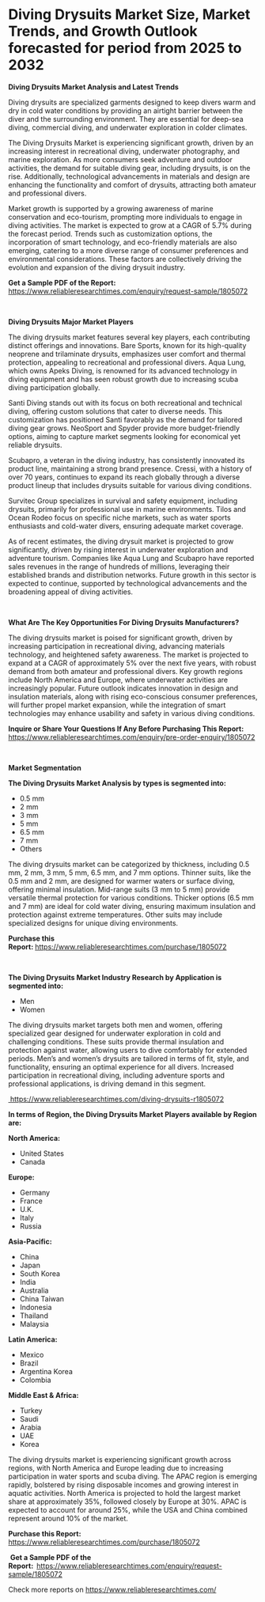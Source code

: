 <p><h1>Diving Drysuits Market Size, Market Trends, and Growth Outlook forecasted for period from 2025 to 2032</h1></p><p><strong>Diving Drysuits Market Analysis and Latest Trends</strong></p>
<p><p>Diving drysuits are specialized garments designed to keep divers warm and dry in cold water conditions by providing an airtight barrier between the diver and the surrounding environment. They are essential for deep-sea diving, commercial diving, and underwater exploration in colder climates. </p><p>The Diving Drysuits Market is experiencing significant growth, driven by an increasing interest in recreational diving, underwater photography, and marine exploration. As more consumers seek adventure and outdoor activities, the demand for suitable diving gear, including drysuits, is on the rise. Additionally, technological advancements in materials and design are enhancing the functionality and comfort of drysuits, attracting both amateur and professional divers.</p><p>Market growth is supported by a growing awareness of marine conservation and eco-tourism, prompting more individuals to engage in diving activities. The market is expected to grow at a CAGR of 5.7% during the forecast period. Trends such as customization options, the incorporation of smart technology, and eco-friendly materials are also emerging, catering to a more diverse range of consumer preferences and environmental considerations. These factors are collectively driving the evolution and expansion of the diving drysuit industry.</p></p>
<p><strong>Get a Sample PDF of the Report:&nbsp;</strong> <a href="https://www.reliableresearchtimes.com/enquiry/request-sample/1805072?utm_campaign=2035&utm_medium=2&utm_source=Github&utm_content=ia&utm_term=07022025&utm_id=diving-drysuits">https://www.reliableresearchtimes.com/enquiry/request-sample/1805072</a></p>
<p>&nbsp;</p>
<p><strong>Diving Drysuits Major Market Players</strong></p>
<p><p>The diving drysuits market features several key players, each contributing distinct offerings and innovations. Bare Sports, known for its high-quality neoprene and trilaminate drysuits, emphasizes user comfort and thermal protection, appealing to recreational and professional divers. Aqua Lung, which owns Apeks Diving, is renowned for its advanced technology in diving equipment and has seen robust growth due to increasing scuba diving participation globally.</p><p>Santi Diving stands out with its focus on both recreational and technical diving, offering custom solutions that cater to diverse needs. This customization has positioned Santi favorably as the demand for tailored diving gear grows. NeoSport and Spyder provide more budget-friendly options, aiming to capture market segments looking for economical yet reliable drysuits.</p><p>Scubapro, a veteran in the diving industry, has consistently innovated its product line, maintaining a strong brand presence. Cressi, with a history of over 70 years, continues to expand its reach globally through a diverse product lineup that includes drysuits suitable for various diving conditions.</p><p>Survitec Group specializes in survival and safety equipment, including drysuits, primarily for professional use in marine environments. Tilos and Ocean Rodeo focus on specific niche markets, such as water sports enthusiasts and cold-water divers, ensuring adequate market coverage.</p><p>As of recent estimates, the diving drysuit market is projected to grow significantly, driven by rising interest in underwater exploration and adventure tourism. Companies like Aqua Lung and Scubapro have reported sales revenues in the range of hundreds of millions, leveraging their established brands and distribution networks. Future growth in this sector is expected to continue, supported by technological advancements and the broadening appeal of diving activities.</p></p>
<p>&nbsp;</p>
<p><strong>What Are The Key Opportunities For Diving Drysuits Manufacturers?</strong></p>
<p><p>The diving drysuits market is poised for significant growth, driven by increasing participation in recreational diving, advancing materials technology, and heightened safety awareness. The market is projected to expand at a CAGR of approximately 5% over the next five years, with robust demand from both amateur and professional divers. Key growth regions include North America and Europe, where underwater activities are increasingly popular. Future outlook indicates innovation in design and insulation materials, along with rising eco-conscious consumer preferences, will further propel market expansion, while the integration of smart technologies may enhance usability and safety in various diving conditions.</p></p>
<p><strong>Inquire or Share Your Questions If Any Before Purchasing This Report:</strong> <a href="https://www.reliableresearchtimes.com/enquiry/pre-order-enquiry/1805072?utm_campaign=2035&utm_medium=2&utm_source=Github&utm_content=ia&utm_term=07022025&utm_id=diving-drysuits">https://www.reliableresearchtimes.com/enquiry/pre-order-enquiry/1805072</a></p>
<p>&nbsp;</p>
<p><strong>Market Segmentation</strong></p>
<p><strong>The Diving Drysuits Market Analysis by types is segmented into:</strong></p>
<p><ul><li>0.5 mm</li><li>2 mm</li><li>3 mm</li><li>5 mm</li><li>6.5 mm</li><li>7 mm</li><li>Others</li></ul></p>
<p><p>The diving drysuits market can be categorized by thickness, including 0.5 mm, 2 mm, 3 mm, 5 mm, 6.5 mm, and 7 mm options. Thinner suits, like the 0.5 mm and 2 mm, are designed for warmer waters or surface diving, offering minimal insulation. Mid-range suits (3 mm to 5 mm) provide versatile thermal protection for various conditions. Thicker options (6.5 mm and 7 mm) are ideal for cold water diving, ensuring maximum insulation and protection against extreme temperatures. Other suits may include specialized designs for unique diving environments.</p></p>
<p><strong>Purchase this Report:&nbsp;</strong><a href="https://www.reliableresearchtimes.com/purchase/1805072?utm_campaign=2035&utm_medium=2&utm_source=Github&utm_content=ia&utm_term=07022025&utm_id=diving-drysuits">https://www.reliableresearchtimes.com/purchase/1805072</a></p>
<p>&nbsp;</p>
<p><strong>The Diving Drysuits Market Industry Research by Application is segmented into:</strong></p>
<p><ul><li>Men</li><li>Women</li></ul></p>
<p><p>The diving drysuits market targets both men and women, offering specialized gear designed for underwater exploration in cold and challenging conditions. These suits provide thermal insulation and protection against water, allowing users to dive comfortably for extended periods. Men’s and women’s drysuits are tailored in terms of fit, style, and functionality, ensuring an optimal experience for all divers. Increased participation in recreational diving, including adventure sports and professional applications, is driving demand in this segment.</p></p>
<p><a href="https://www.reliableresearchtimes.com/diving-drysuits-r1805072?utm_campaign=2035&utm_medium=2&utm_source=Github&utm_content=ia&utm_term=07022025&utm_id=diving-drysuits">&nbsp;https://www.reliableresearchtimes.com/diving-drysuits-r1805072</a></p>
<p><strong>In terms of Region, the Diving Drysuits Market Players available by Region are:</strong></p>
<p>
    <p> <strong> North America: </strong>
        <ul>
            <li>United States</li>
            <li>Canada</li>
        </ul>
        </p> 
    <p> <strong> Europe: </strong>
        <ul>
            <li>Germany</li>
            <li>France</li>
            <li>U.K.</li>
            <li>Italy</li>
            <li>Russia</li>
        </ul>
        </p> 
    <p> <strong> Asia-Pacific: </strong>
        <ul>
            <li>China</li>
            <li>Japan</li>
            <li>South Korea</li>
            <li>India</li>
            <li>Australia</li>
            <li>China Taiwan</li>
            <li>Indonesia</li>
            <li>Thailand</li>
            <li>Malaysia</li>
        </ul>
        </p> 
    <p> <strong> Latin America: </strong>
        <ul>
            <li>Mexico</li>
            <li>Brazil</li>
            <li>Argentina Korea</li>
            <li>Colombia</li>
        </ul>
        </p> 
    <p> <strong> Middle East & Africa: </strong>
        <ul>
            <li>Turkey</li>
            <li>Saudi</li>
            <li>Arabia</li>
            <li>UAE</li>
            <li>Korea</li>
        </ul>
    </p>
    </p>
<p><p>The diving drysuits market is experiencing significant growth across regions, with North America and Europe leading due to increasing participation in water sports and scuba diving. The APAC region is emerging rapidly, bolstered by rising disposable incomes and growing interest in aquatic activities. North America is projected to hold the largest market share at approximately 35%, followed closely by Europe at 30%. APAC is expected to account for around 25%, while the USA and China combined represent around 10% of the market.</p></p>
<p><strong>Purchase this Report: </strong><a href="https://www.reliableresearchtimes.com/purchase/1805072?utm_campaign=2035&utm_medium=2&utm_source=Github&utm_content=ia&utm_term=07022025&utm_id=diving-drysuits">https://www.reliableresearchtimes.com/purchase/1805072</a></p>
<p>&nbsp;<strong>Get a Sample PDF of the Report:&nbsp;&nbsp;</strong><a href="https://www.reliableresearchtimes.com/enquiry/request-sample/1805072?utm_campaign=2035&utm_medium=2&utm_source=Github&utm_content=ia&utm_term=07022025&utm_id=diving-drysuits">https://www.reliableresearchtimes.com/enquiry/request-sample/1805072</a></p>
<p><strong></strong></p>
<p>Check more reports on <a href="https://www.reliableresearchtimes.com/?utm_campaign=2035&utm_medium=2&utm_source=Github&utm_content=ia&utm_term=07022025&utm_id=diving-drysuits">https://www.reliableresearchtimes.com/</a></p>